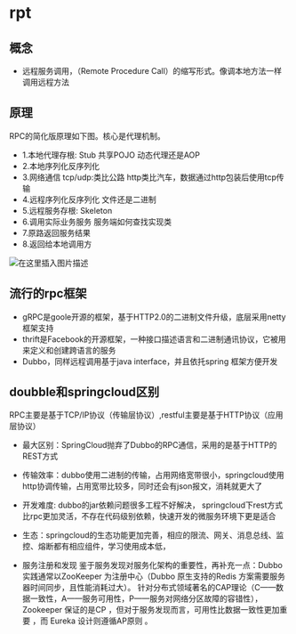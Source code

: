 
# rpt

## 概念

* 远程服务调用，（Remote Procedure Call）的缩写形式。像调本地方法一样调用远程方法

## 原理
RPC的简化版原理如下图。核心是代理机制。
- 1.本地代理存根: Stub
  共享POJO
  动态代理还是AOP
- 2.本地序列化反序列化
- 3.网络通信
   tcp/udp:类比公路   http类比汽车，数据通过http包装后使用tcp传输
- 4.远程序列化反序列化
   文件还是二进制
- 5.远程服务存根: Skeleton
- 6.调用实际业务服务
    服务端如何查找实现类
- 7.原路返回服务结果
- 8.返回给本地调用方

![在这里插入图片描述](https://img-blog.csdnimg.cn/20210329074506843.png?x-oss-process=image/watermark,type_ZmFuZ3poZW5naGVpdGk,shadow_10,text_aHR0cHM6Ly9ibG9nLmNzZG4ubmV0L3FxXzM3ODY5MjQz,size_16,color_FFFFFF,t_70)

## 流行的rpc框架
* gRPC是goole开源的框架，基于HTTP2.0的二进制文件升级，底层采用netty框架支持
* thrift是Facebook的开源框架，一种接口描述语言和二进制通讯协议，它被用来定义和创建跨语言的服务
* Dubbo，同样远程调用基于java interface，并且依托spring 框架方便开发


## doubble和springcloud区别
RPC主要是基于TCP/IP协议（传输层协议）,restful主要是基于HTTP协议（应用层协议）
* 最大区别：SpringCloud抛弃了Dubbo的RPC通信，采用的是基于HTTP的REST方式

* 传输效率：dubbo使用二进制的传输，占用网络宽带很小，springcloud使用http协调传输，占用宽带比较多，同时还会有json报文，消耗就更大了

* 开发难度: dubbo的jar依赖问题很多工程不好解决， springcloud下rest方式比rpc更加灵活，不存在代码级别依赖，快速开发的微服务环境下更是适合

* 生态：springcloud的生态功能更加完善，相应的限流、网关、消息总线、监控、熔断都有相应组件，学习使用成本低，

* 服务注册和发现
鉴于服务发现对服务化架构的重要性，再补充一点：Dubbo 实践通常以ZooKeeper 为注册中心（Dubbo 原生支持的Redis 方案需要服务器时间同步，且性能消耗过大）。
针对分布式领域著名的CAP理论（C——数据一致性，A——服务可用性，P——服务对网络分区故障的容错性），Zookeeper 保证的是CP ，但对于服务发现而言，可用性比数据一致性更加重要 ，而 Eureka 设计则遵循AP原则 。